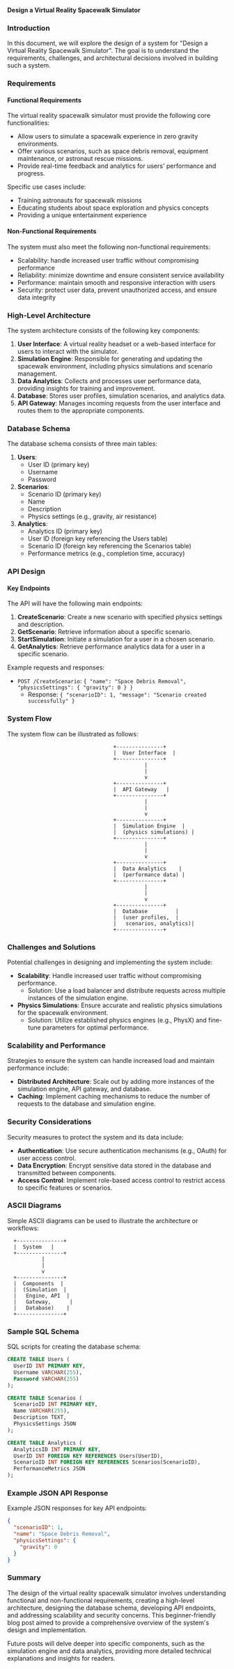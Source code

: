 **Design a Virtual Reality Spacewalk Simulator**

### Introduction

In this document, we will explore the design of a system for "Design a Virtual Reality Spacewalk Simulator". The goal is to understand the requirements, challenges, and architectural decisions involved in building such a system.

### Requirements

#### Functional Requirements
The virtual reality spacewalk simulator must provide the following core functionalities:

* Allow users to simulate a spacewalk experience in zero gravity environments.
* Offer various scenarios, such as space debris removal, equipment maintenance, or astronaut rescue missions.
* Provide real-time feedback and analytics for users' performance and progress.

Specific use cases include:

* Training astronauts for spacewalk missions
* Educating students about space exploration and physics concepts
* Providing a unique entertainment experience

#### Non-Functional Requirements
The system must also meet the following non-functional requirements:

* Scalability: handle increased user traffic without compromising performance
* Reliability: minimize downtime and ensure consistent service availability
* Performance: maintain smooth and responsive interaction with users
* Security: protect user data, prevent unauthorized access, and ensure data integrity

### High-Level Architecture

The system architecture consists of the following key components:

1. **User Interface**: A virtual reality headset or a web-based interface for users to interact with the simulator.
2. **Simulation Engine**: Responsible for generating and updating the spacewalk environment, including physics simulations and scenario management.
3. **Data Analytics**: Collects and processes user performance data, providing insights for training and improvement.
4. **Database**: Stores user profiles, simulation scenarios, and analytics data.
5. **API Gateway**: Manages incoming requests from the user interface and routes them to the appropriate components.

### Database Schema

The database schema consists of three main tables:

1. **Users**:
	* User ID (primary key)
	* Username
	* Password
2. **Scenarios**:
	* Scenario ID (primary key)
	* Name
	* Description
	* Physics settings (e.g., gravity, air resistance)
3. **Analytics**:
	* Analytics ID (primary key)
	* User ID (foreign key referencing the Users table)
	* Scenario ID (foreign key referencing the Scenarios table)
	* Performance metrics (e.g., completion time, accuracy)

### API Design

#### Key Endpoints
The API will have the following main endpoints:

1. **CreateScenario**: Create a new scenario with specified physics settings and description.
2. **GetScenario**: Retrieve information about a specific scenario.
3. **StartSimulation**: Initiate a simulation for a user in a chosen scenario.
4. **GetAnalytics**: Retrieve performance analytics data for a user in a specific scenario.

Example requests and responses:

* `POST /CreateScenario`: `{ "name": "Space Debris Removal", "physicsSettings": { "gravity": 0 } }`
	+ Response: `{ "scenarioID": 1, "message": "Scenario created successfully" }`

### System Flow

The system flow can be illustrated as follows:

```
                                  +---------------+
                                  |  User Interface  |
                                  +---------------+
                                            |
                                            |
                                            v
                                  +---------------+
                                  |  API Gateway   |
                                  +---------------+
                                            |
                                            |
                                            v
                                  +---------------+
                                  |  Simulation Engine  |
                                  |  (physics simulations) |
                                  +---------------+
                                            |
                                            |
                                            v
                                  +---------------+
                                  |  Data Analytics    |
                                  |  (performance data) |
                                  +---------------+
                                            |
                                            |
                                            v
                                  +---------------+
                                  |  Database         |
                                  |  (user profiles,  |
                                  |   scenarios, analytics)|
                                  +---------------+
```

### Challenges and Solutions

Potential challenges in designing and implementing the system include:

* **Scalability**: Handle increased user traffic without compromising performance.
	+ Solution: Use a load balancer and distribute requests across multiple instances of the simulation engine.
* **Physics Simulations**: Ensure accurate and realistic physics simulations for the spacewalk environment.
	+ Solution: Utilize established physics engines (e.g., PhysX) and fine-tune parameters for optimal performance.

### Scalability and Performance

Strategies to ensure the system can handle increased load and maintain performance include:

* **Distributed Architecture**: Scale out by adding more instances of the simulation engine, API gateway, and database.
* **Caching**: Implement caching mechanisms to reduce the number of requests to the database and simulation engine.

### Security Considerations

Security measures to protect the system and its data include:

* **Authentication**: Use secure authentication mechanisms (e.g., OAuth) for user access control.
* **Data Encryption**: Encrypt sensitive data stored in the database and transmitted between components.
* **Access Control**: Implement role-based access control to restrict access to specific features or scenarios.

### ASCII Diagrams

Simple ASCII diagrams can be used to illustrate the architecture or workflows:

```
  +---------------+
  |  System   |
  +---------------+
           |
           |
           v
  +---------------+
  |  Components  |
  |  (Simulation  |
  |   Engine, API  |
  |   Gateway,      |
  |   Database)    |
  +---------------+
```

### Sample SQL Schema

SQL scripts for creating the database schema:

```sql
CREATE TABLE Users (
  UserID INT PRIMARY KEY,
  Username VARCHAR(255),
  Password VARCHAR(255)
);

CREATE TABLE Scenarios (
  ScenarioID INT PRIMARY KEY,
  Name VARCHAR(255),
  Description TEXT,
  PhysicsSettings JSON
);

CREATE TABLE Analytics (
  AnalyticsID INT PRIMARY KEY,
  UserID INT FOREIGN KEY REFERENCES Users(UserID),
  ScenarioID INT FOREIGN KEY REFERENCES Scenarios(ScenarioID),
  PerformanceMetrics JSON
);
```

### Example JSON API Response

Example JSON responses for key API endpoints:

```json
{
  "scenarioID": 1,
  "name": "Space Debris Removal",
  "physicsSettings": {
    "gravity": 0
  }
}
```

### Summary

The design of the virtual reality spacewalk simulator involves understanding functional and non-functional requirements, creating a high-level architecture, designing the database schema, developing API endpoints, and addressing scalability and security concerns. This beginner-friendly blog post aimed to provide a comprehensive overview of the system's design and implementation.

Future posts will delve deeper into specific components, such as the simulation engine and data analytics, providing more detailed technical explanations and insights for readers.